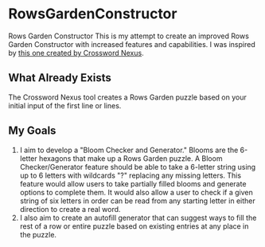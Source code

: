 # RowsGardenConstructor
Rows Garden Constructor
This is my attempt to create an improved Rows Garden Constructor with increased features and capabilities.
I was inspired by [this one created by Crossword Nexus](https://crosswordnexus.github.io/variety-tools/rows-garden/).

## What Already Exists
The Crossword Nexus tool creates a Rows Garden puzzle based on your initial input of the first line or lines. 

## My Goals
1. I aim to develop a "Bloom Checker and Generator." Blooms are the 6-letter hexagons that make up a Rows Garden puzzle. 
A Bloom Checker/Generator feature should be able to take a 6-letter string using up to 6 letters with wildcards "?" replacing any missing letters.
This feature would allow users to take partially filled blooms and generate options to complete them. It would also allow a user to check if a given string of six letters in order can be read from any starting letter in either direction to create a real word.
2. I also aim to create an autofill generator that can suggest ways to fill the rest of a row or entire puzzle based on existing entries at any place in the puzzle.
